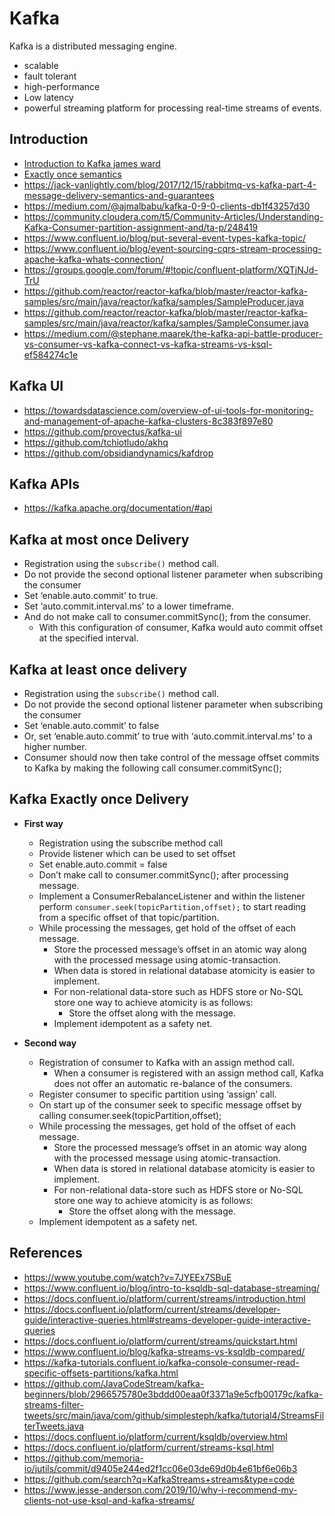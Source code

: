 # Kafka

Kafka is a distributed messaging engine.

* scalable
* fault tolerant
* high-performance
* Low latency
* powerful streaming platform for processing real-time streams of events.

## Introduction

* [Introduction to Kafka james ward](https://www.youtube.com/watch?v=UEg40Te8pnE)
* [Exactly once semantics](https://www.confluent.io/blog/exactly-once-semantics-are-possible-heres-how-apache-kafka-does-it/)
* https://jack-vanlightly.com/blog/2017/12/15/rabbitmq-vs-kafka-part-4-message-delivery-semantics-and-guarantees
* https://medium.com/@ajmalbabu/kafka-0-9-0-clients-db1f43257d30
* https://community.cloudera.com/t5/Community-Articles/Understanding-Kafka-Consumer-partition-assignment-and/ta-p/248419
* https://www.confluent.io/blog/put-several-event-types-kafka-topic/
* https://www.confluent.io/blog/event-sourcing-cqrs-stream-processing-apache-kafka-whats-connection/
* https://groups.google.com/forum/#!topic/confluent-platform/XQTjNJd-TrU
* https://github.com/reactor/reactor-kafka/blob/master/reactor-kafka-samples/src/main/java/reactor/kafka/samples/SampleProducer.java
* https://github.com/reactor/reactor-kafka/blob/master/reactor-kafka-samples/src/main/java/reactor/kafka/samples/SampleConsumer.java
* https://medium.com/@stephane.maarek/the-kafka-api-battle-producer-vs-consumer-vs-kafka-connect-vs-kafka-streams-vs-ksql-ef584274c1e

## Kafka UI

* https://towardsdatascience.com/overview-of-ui-tools-for-monitoring-and-management-of-apache-kafka-clusters-8c383f897e80
* https://github.com/provectus/kafka-ui
* https://github.com/tchiotludo/akhq
* https://github.com/obsidiandynamics/kafdrop

## Kafka APIs

* https://kafka.apache.org/documentation/#api

## Kafka at most once Delivery

* Registration using the `subscribe()` method call.
* Do not provide the second optional listener parameter when subscribing the consumer
* Set ‘enable.auto.commit’ to true.
* Set ‘auto.commit.interval.ms’ to a lower timeframe.
* And do not make call to consumer.commitSync(); from the consumer.
    * With this configuration of consumer, Kafka would auto commit offset at the specified interval.

## Kafka at least once delivery

* Registration using the `subscribe()` method call.
* Do not provide the second optional listener parameter when subscribing the consumer
* Set ‘enable.auto.commit’ to false
* Or, set ‘enable.auto.commit’ to true with ‘auto.commit.interval.ms’ to a higher number.
* Consumer should now then take control of the message offset commits to Kafka by making the following call
  consumer.commitSync();

## Kafka Exactly once Delivery

* **First way**
    * Registration using the subscribe method call
    * Provide listener which can be used to set offset
    * Set enable.auto.commit = false
    * Don’t make call to consumer.commitSync(); after processing message.
    * Implement a ConsumerRebalanceListener and within the listener perform `consumer.seek(topicPartition,offset);` to
      start reading from a specific offset of that topic/partition.
    * While processing the messages, get hold of the offset of each message.
        * Store the processed message’s offset in an atomic way along with the processed message using
          atomic-transaction.
        * When data is stored in relational database atomicity is easier to implement.
        * For non-relational data-store such as HDFS store or No-SQL store one way to achieve atomicity is as follows:
            * Store the offset along with the message.
        * Implement idempotent as a safety net.

* **Second way**
    * Registration of consumer to Kafka with an assign method call.
        * When a consumer is registered with an assign method call, Kafka does not offer an automatic re-balance of the
          consumers.
    * Register consumer to specific partition using ‘assign’ call.
    * On start up of the consumer seek to specific message offset by calling consumer.seek(topicPartition,offset);
    * While processing the messages, get hold of the offset of each message.
        * Store the processed message’s offset in an atomic way along with the processed message using
          atomic-transaction.
        * When data is stored in relational database atomicity is easier to implement.
        * For non-relational data-store such as HDFS store or No-SQL store one way to achieve atomicity is as follows:
            * Store the offset along with the message.
    * Implement idempotent as a safety net.

## References

* https://www.youtube.com/watch?v=7JYEEx7SBuE
* https://www.confluent.io/blog/intro-to-ksqldb-sql-database-streaming/
* https://docs.confluent.io/platform/current/streams/introduction.html
* https://docs.confluent.io/platform/current/streams/developer-guide/interactive-queries.html#streams-developer-guide-interactive-queries
* https://docs.confluent.io/platform/current/streams/quickstart.html
* https://www.confluent.io/blog/kafka-streams-vs-ksqldb-compared/
* https://kafka-tutorials.confluent.io/kafka-console-consumer-read-specific-offsets-partitions/kafka.html
* https://github.com/JavaCodeStream/kafka-beginners/blob/2966575780e3bddd00eaa0f3371a9e5cfb00179c/kafka-streams-filter-tweets/src/main/java/com/github/simplesteph/kafka/tutorial4/StreamsFilterTweets.java
* https://docs.confluent.io/platform/current/ksqldb/overview.html
* https://docs.confluent.io/platform/current/streams-ksql.html
* https://github.com/memoria-io/jutils/commit/d9405e244ed2f1cc06e03de69d0b4e61bf6e06b3
* https://github.com/search?q=KafkaStreams+streams&type=code
* https://www.jesse-anderson.com/2019/10/why-i-recommend-my-clients-not-use-ksql-and-kafka-streams/